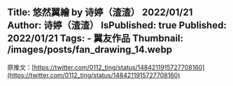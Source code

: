 Title: 悠然翼繪 by 诗婷（渣渣） 2022/01/21
Author: 诗婷（渣渣）
IsPublished: true
Published: 2022/01/21
Tags:
    - 翼友作品
Thumbnail: /images/posts/fan_drawing_14.webp
---
原推文：[https://twitter.com/0112_ting/status/1484211915727708160](https://twitter.com/0112_ting/status/1484211915727708160)